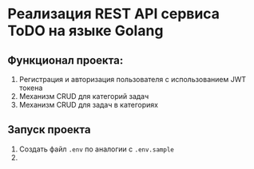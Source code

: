 # Реализация REST API сервиса ToDO на языке Golang

## Функционал проекта:
1. Регистрация и авторизация пользователя с использованием JWT токена
2. Механизм CRUD для категорий задач
3. Механизм CRUD для задач в категориях


## Запуск проекта
1. Создать файл `.env` по аналогии с `.env.sample`
2. 
